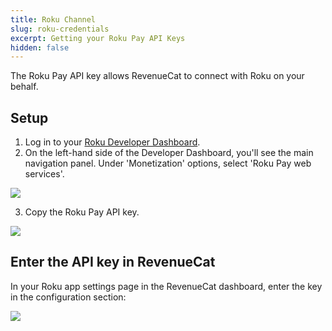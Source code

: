 ```yaml
---
title: Roku Channel
slug: roku-credentials
excerpt: Getting your Roku Pay API Keys
hidden: false
---
```


The Roku Pay API key allows RevenueCat to connect with Roku on your behalf.

## Setup
1. Log in to your [Roku Developer Dashboard](https://developer.roku.com/dev/dashboard).
2. On the left-hand side of the Developer Dashboard, you'll see the main navigation panel. Under 'Monetization' options, select 'Roku Pay web services'.

![](/images/roku/roku-pay-web-services.png)

3. Copy the Roku Pay API key.

![](/images/roku/roku-api-key.png)

## Enter the API key in RevenueCat
In your Roku app settings page in the RevenueCat dashboard, enter the key in the configuration section:

![](/images/roku/roku-name-key.png)